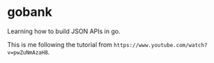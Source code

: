 # gobank
Learning how to build JSON APIs in go.  

This is me following the tutorial from `https://www.youtube.com/watch?v=pwZuNmAzaH8`.
